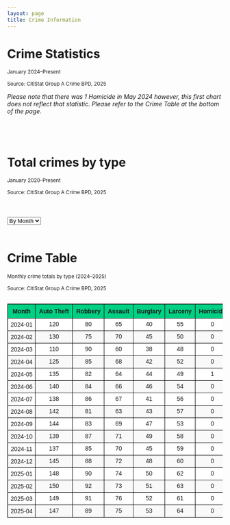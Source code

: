 ```yaml
---
layout: page
title: Crime Information
---
```


# Crime Statistics 

<small>January 2024–Present</small>

<small>Source: CitiStat Group A Crime BPD, 2025</small>

*Please note that there was 1 Homicide in May 2024 however, this first chart does not reflect that statistic. Please refer to the Crime Table at the bottom of the page.*

<div style="max-width: 600px; margin: auto; padding-bottom: 40px;">
  <canvas id="donutChart" width="500" height="500"></canvas>
</div>

<script src="https://cdn.jsdelivr.net/npm/chart.js"></script>
<script src="https://cdn.jsdelivr.net/npm/chartjs-plugin-datalabels@2"></script>

<script>
  const ctx = document.getElementById('donutChart').getContext('2d');

  new Chart(ctx, {
    type: 'doughnut',
    data: {
      labels: [
        'Property Larceny/Theft',
        'Robbery',
        'Aggravated Assault',
        'Auto Theft',
        'Rape'
      ],
      datasets: [{
        data: [612, 415, 340, 253, 29],
        backgroundColor: [
          '#6a0dad',
          '#ff6384',
          '#36a2eb',
          '#4bc0c0',
          '#ff9f40'
        ],
        borderColor: '#ffffff',
        borderWidth: 2
      }]
    },
    options: {
  layout: {
    padding: {
      top: 30,
      bottom: 80  // increased from 50 to 80 for more space below chart
    }
  },
  plugins: {
    legend: {
      position: 'bottom',
      align: 'center',
      labels: {
        boxWidth: 18,
        padding: 50,  // increased padding between legend items and chart
        font: {
          size: 13
        }
      }
    },
    datalabels: {
      formatter: (value) => value,
      color: '#000',
      anchor: 'end',
      align: 'end',
      offset: 10,
      font: {
        weight: 'bold',
        size: 14
      }
    }
  },
  cutout: '55%'
},
    plugins: [ChartDataLabels]
  });
</script>


# Total crimes by type

<small>January 2020–Present</small>

<small>Source: CitiStat Group A Crime BPD, 2025</small>

<!-- Scrollable container with wide chart -->
<div style="max-width: 1200px; overflow-x: auto; margin: 50px auto;">
  <select id="timeScale" style="margin-bottom: 10px;">
    <option value="daily">By Day</option>
    <option value="monthly" selected>By Month</option>
    <option value="yearly">By Year</option>
  </select>
  <canvas id="typeBarChart" width="1800" height="600"></canvas>
</div>

<!-- Chart.js + Data Labels Plugin -->
<script src="https://cdn.jsdelivr.net/npm/chart.js"></script>
<script src="https://cdn.jsdelivr.net/npm/chartjs-plugin-datalabels@2"></script>

<script>
  const crimeData = {
    daily: {
      labels: ['2024-05-01', '2024-05-02', '2024-05-03', '2024-05-04', '2024-05-05'],
      datasets: {
        'Auto Theft': [12, 15, 9, 8, 10],
        'Robbery': [7, 8, 6, 9, 5],
        'Assault': [5, 10, 4, 6, 7],
        'Burglary': [3, 5, 2, 4, 3],
        'Larceny': [6, 4, 7, 5, 6]
      }
    },
    monthly: {
      labels: [
        '2024-01', '2024-02', '2024-03', '2024-04', '2024-05', 
        '2024-06', '2024-07', '2024-08', '2024-09', '2024-10',
        '2024-11', '2024-12', '2025-01', '2025-02', '2025-03', '2025-04'
      ],
      datasets: {
        'Auto Theft': [120, 130, 110, 125, 135, 140, 138, 142, 144, 139, 137, 145, 148, 150, 149, 147],
        'Robbery': [80, 75, 90, 85, 82, 84, 86, 81, 83, 87, 85, 88, 90, 92, 91, 89],
        'Assault': [65, 70, 60, 68, 64, 66, 67, 63, 69, 71, 70, 72, 74, 73, 76, 75],
        'Burglary': [40, 45, 38, 42, 44, 46, 41, 43, 47, 49, 45, 48, 50, 51, 52, 53],
        'Larceny': [55, 50, 48, 52, 49, 54, 56, 57, 53, 58, 59, 60, 62, 63, 61, 64]
      }
    },
    yearly: {
      labels: ['2020', '2021', '2022', '2023', '2024', '2025'],
      datasets: {
        'Auto Theft': [1300, 1400, 1500, 1600, 1700, 900],
        'Robbery': [700, 750, 800, 850, 900, 500],
        'Assault': [600, 650, 700, 750, 800, 400],
        'Burglary': [300, 350, 400, 450, 500, 300],
        'Larceny': [500, 550, 600, 650, 700, 350]
      }
    }
  };

  const crimeColors = {
    'Auto Theft': '#6a0dad',
    'Robbery': '#ff6384',
    'Assault': '#36a2eb',
    'Burglary': '#4bc0c0',
    'Larceny': '#ff9f40'
  };

  const ctx3 = document.getElementById('typeBarChart').getContext('2d');

  function buildDatasets(timeKey) {
    return Object.entries(crimeData[timeKey].datasets).map(([type, values]) => ({
      label: type,
      data: values,
      backgroundColor: crimeColors[type],
      borderRadius: 6,
      barThickness: 20 // Smaller bars for wider spacing
    }));
  }

  const chart3 = new Chart(ctx3, {
    type: 'bar',
    data: {
      labels: crimeData.monthly.labels,
      datasets: buildDatasets('monthly')
    },
    options: {
      responsive: false,
      indexAxis: 'x',
      scales: {
        x: {
          beginAtZero: true,
          title: {
            display: true,
            text: 'Date / Month / Year'
          },
          ticks: {
            maxRotation: 45,
            minRotation: 45
          }
        },
        y: {
          beginAtZero: true,
          title: {
            display: true,
            text: 'Crime Count'
          }
        }
      },
      plugins: {
        legend: { display: true },
        datalabels: {
          anchor: 'end',
          align: 'top',
          color: '#000',
          font: { weight: 'bold', size: 12 },
          formatter: value => value
        }
      }
    },
    plugins: [ChartDataLabels]
  });

  // Dropdown to switch views
  document.getElementById('timeScale').addEventListener('change', (e) => {
    const scale = e.target.value;
    chart3.data.labels = crimeData[scale].labels;
    chart3.data.datasets = buildDatasets(scale);
    chart3.update();
  });
</script>

# Crime Table

<small>Monthly crime totals by type (2024–2025)</small>

<small>Source: CitiStat Group A Crime BPD, 2025</small>

<div style="overflow-x: auto; max-width: 100%;">
  <table style="border-collapse: collapse; width: 100%; min-width: 1200px; font-family: Arial, sans-serif; font-size: 14px; text-align: center; border: 1px solid #999;">
    <thead>
      <tr style="background-color: #00d084;">
        <th style="border: 1px solid black; padding: 8px;">Month</th>
        <th style="border: 1px solid black; padding: 8px;">Auto Theft</th>
        <th style="border: 1px solid black; padding: 8px;">Robbery</th>
        <th style="border: 1px solid black; padding: 8px;">Assault</th>
        <th style="border: 1px solid black; padding: 8px;">Burglary</th>
        <th style="border: 1px solid black; padding: 8px;">Larceny</th>
        <th style="border: 1px solid black; padding: 8px;">Homicide</th>
      </tr>
    </thead>
    <tbody>
      <tr style="background-color: white;"><td style="border: 1px solid black; padding: 6px;">2024-01</td><td style="border: 1px solid black;">120</td><td style="border: 1px solid black;">80</td><td style="border: 1px solid black;">65</td><td style="border: 1px solid black;">40</td><td style="border: 1px solid black;">55</td><td style="border: 1px solid black;">0</td></tr>
      <tr style="background-color: #f9f9f9;"><td style="border: 1px solid black; padding: 6px;">2024-02</td><td style="border: 1px solid black;">130</td><td style="border: 1px solid black;">75</td><td style="border: 1px solid black;">70</td><td style="border: 1px solid black;">45</td><td style="border: 1px solid black;">50</td><td style="border: 1px solid black;">0</td></tr>
      <tr style="background-color: white;"><td style="border: 1px solid black; padding: 6px;">2024-03</td><td style="border: 1px solid black;">110</td><td style="border: 1px solid black;">90</td><td style="border: 1px solid black;">60</td><td style="border: 1px solid black;">38</td><td style="border: 1px solid black;">48</td><td style="border: 1px solid black;">0</td></tr>
      <tr style="background-color: #f9f9f9;"><td style="border: 1px solid black; padding: 6px;">2024-04</td><td style="border: 1px solid black;">125</td><td style="border: 1px solid black;">85</td><td style="border: 1px solid black;">68</td><td style="border: 1px solid black;">42</td><td style="border: 1px solid black;">52</td><td style="border: 1px solid black;">0</td></tr>
      <tr style="background-color: white;"><td style="border: 1px solid black; padding: 6px;">2024-05</td><td style="border: 1px solid black;">135</td><td style="border: 1px solid black;">82</td><td style="border: 1px solid black;">64</td><td style="border: 1px solid black;">44</td><td style="border: 1px solid black;">49</td><td style="border: 1px solid black;">1</td></tr>
      <tr style="background-color: #f9f9f9;"><td style="border: 1px solid black; padding: 6px;">2024-06</td><td style="border: 1px solid black;">140</td><td style="border: 1px solid black;">84</td><td style="border: 1px solid black;">66</td><td style="border: 1px solid black;">46</td><td style="border: 1px solid black;">54</td><td style="border: 1px solid black;">0</td></tr>
      <tr style="background-color: white;"><td style="border: 1px solid black; padding: 6px;">2024-07</td><td style="border: 1px solid black;">138</td><td style="border: 1px solid black;">86</td><td style="border: 1px solid black;">67</td><td style="border: 1px solid black;">41</td><td style="border: 1px solid black;">56</td><td style="border: 1px solid black;">0</td></tr>
      <tr style="background-color: #f9f9f9;"><td style="border: 1px solid black; padding: 6px;">2024-08</td><td style="border: 1px solid black;">142</td><td style="border: 1px solid black;">81</td><td style="border: 1px solid black;">63</td><td style="border: 1px solid black;">43</td><td style="border: 1px solid black;">57</td><td style="border: 1px solid black;">0</td></tr>
      <tr style="background-color: white;"><td style="border: 1px solid black; padding: 6px;">2024-09</td><td style="border: 1px solid black;">144</td><td style="border: 1px solid black;">83</td><td style="border: 1px solid black;">69</td><td style="border: 1px solid black;">47</td><td style="border: 1px solid black;">53</td><td style="border: 1px solid black;">0</td></tr>
      <tr style="background-color: #f9f9f9;"><td style="border: 1px solid black; padding: 6px;">2024-10</td><td style="border: 1px solid black;">139</td><td style="border: 1px solid black;">87</td><td style="border: 1px solid black;">71</td><td style="border: 1px solid black;">49</td><td style="border: 1px solid black;">58</td><td style="border: 1px solid black;">0</td></tr>
      <tr style="background-color: white;"><td style="border: 1px solid black; padding: 6px;">2024-11</td><td style="border: 1px solid black;">137</td><td style="border: 1px solid black;">85</td><td style="border: 1px solid black;">70</td><td style="border: 1px solid black;">45</td><td style="border: 1px solid black;">59</td><td style="border: 1px solid black;">0</td></tr>
      <tr style="background-color: #f9f9f9;"><td style="border: 1px solid black; padding: 6px;">2024-12</td><td style="border: 1px solid black;">145</td><td style="border: 1px solid black;">88</td><td style="border: 1px solid black;">72</td><td style="border: 1px solid black;">48</td><td style="border: 1px solid black;">60</td><td style="border: 1px solid black;">0</td></tr>
      <tr style="background-color: white;"><td style="border: 1px solid black; padding: 6px;">2025-01</td><td style="border: 1px solid black;">148</td><td style="border: 1px solid black;">90</td><td style="border: 1px solid black;">74</td><td style="border: 1px solid black;">50</td><td style="border: 1px solid black;">62</td><td style="border: 1px solid black;">0</td></tr>
      <tr style="background-color: #f9f9f9;"><td style="border: 1px solid black; padding: 6px;">2025-02</td><td style="border: 1px solid black;">150</td><td style="border: 1px solid black;">92</td><td style="border: 1px solid black;">73</td><td style="border: 1px solid black;">51</td><td style="border: 1px solid black;">63</td><td style="border: 1px solid black;">0</td></tr>
      <tr style="background-color: white;"><td style="border: 1px solid black; padding: 6px;">2025-03</td><td style="border: 1px solid black;">149</td><td style="border: 1px solid black;">91</td><td style="border: 1px solid black;">76</td><td style="border: 1px solid black;">52</td><td style="border: 1px solid black;">61</td><td style="border: 1px solid black;">0</td></tr>
      <tr style="background-color: #f9f9f9;"><td style="border: 1px solid black; padding: 6px;">2025-04</td><td style="border: 1px solid black;">147</td><td style="border: 1px solid black;">89</td><td style="border: 1px solid black;">75</td><td style="border: 1px solid black;">53</td><td style="border: 1px solid black;">64</td><td style="border: 1px solid black;">0</td></tr>
    </tbody>
  </table>
</div>














































